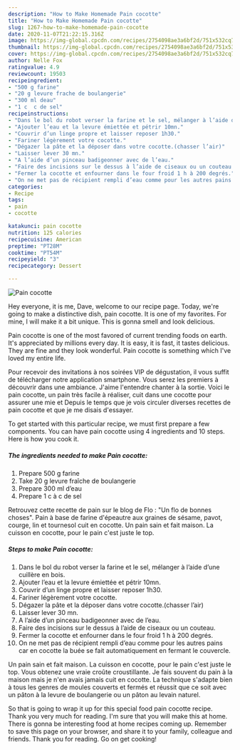```yaml
---
description: "How to Make Homemade Pain cocotte"
title: "How to Make Homemade Pain cocotte"
slug: 1267-how-to-make-homemade-pain-cocotte
date: 2020-11-07T21:22:15.316Z
image: https://img-global.cpcdn.com/recipes/2754098ae3a6bf2d/751x532cq70/pain-cocotte-photo-principale-de-la-recette.jpg
thumbnail: https://img-global.cpcdn.com/recipes/2754098ae3a6bf2d/751x532cq70/pain-cocotte-photo-principale-de-la-recette.jpg
cover: https://img-global.cpcdn.com/recipes/2754098ae3a6bf2d/751x532cq70/pain-cocotte-photo-principale-de-la-recette.jpg
author: Nelle Fox
ratingvalue: 4.9
reviewcount: 19503
recipeingredient:
- "500 g farine"
- "20 g levure frache de boulangerie"
- "300 ml deau"
- "1 c  c de sel"
recipeinstructions:
- "Dans le bol du robot verser la farine et le sel, mélanger à l’aide d’une cuillère en bois."
- "Ajouter l’eau et la levure émiettée et pétrir 10mn."
- "Couvrir d’un linge propre et laisser reposer 1h30."
- "Fariner légèrement votre cocotte."
- "Dégazer la pâte et la déposer dans votre cocotte.(chasser l’air)"
- "Laisser lever 30 mn."
- "A l’aide d’un pinceau badigeonner avec de l’eau."
- "Faire des incisions sur le dessus à l’aide de ciseaux ou un couteau."
- "Fermer la cocotte et enfourner dans le four froid 1 h à 200 degrés."
- "On ne met pas de récipient rempli d’eau comme pour les autres pains car en cocotte la buée se fait automatiquement en fermant le couvercle."
categories:
- Recipe
tags:
- pain
- cocotte

katakunci: pain cocotte 
nutrition: 125 calories
recipecuisine: American
preptime: "PT28M"
cooktime: "PT54M"
recipeyield: "3"
recipecategory: Dessert

---
```



![Pain cocotte](https://img-global.cpcdn.com/recipes/2754098ae3a6bf2d/751x532cq70/pain-cocotte-photo-principale-de-la-recette.jpg)

Hey everyone, it is me, Dave, welcome to our recipe page. Today, we're going to make a distinctive dish, pain cocotte. It is one of my favorites. For mine, I will make it a bit unique. This is gonna smell and look delicious.

Pain cocotte is one of the most favored of current trending foods on earth. It's appreciated by millions every day. It is easy, it is fast, it tastes delicious. They are fine and they look wonderful. Pain cocotte is something which I've loved my entire life.

Pour recevoir des invitations à nos soirées VIP de dégustation, il vous suffit de télécharger notre application smartphone. Vous serez les premiers à découvrir dans une ambiance. J&#39;aime l&#39;entendre chanter à la sortie. Voici le pain cocotte, un pain très facile à réaliser, cuit dans une cocotte pour assurer une mie et Depuis le temps que je vois circuler diverses recettes de pain cocotte et que je me disais d&#39;essayer.


To get started with this particular recipe, we must first prepare a few components. You can have pain cocotte using 4 ingredients and 10 steps. Here is how you cook it.

<!--inarticleads1-->

##### The ingredients needed to make Pain cocotte:

1. Prepare 500 g farine
1. Take 20 g levure fraîche de boulangerie
1. Prepare 300 ml d’eau
1. Prepare 1 c à c de sel


Retrouvez cette recette de pain sur le blog de Flo : &#34;Un flo de bonnes choses&#34;. Pain à base de farine d&#39;épeautre aux graines de sésame, pavot, courge, lin et tournesol cuit en cocotte. Un pain sain et fait maison. La cuisson en cocotte, pour le pain c&#39;est juste le top. 

<!--inarticleads2-->

##### Steps to make Pain cocotte:

1. Dans le bol du robot verser la farine et le sel, mélanger à l’aide d’une cuillère en bois.
1. Ajouter l’eau et la levure émiettée et pétrir 10mn.
1. Couvrir d’un linge propre et laisser reposer 1h30.
1. Fariner légèrement votre cocotte.
1. Dégazer la pâte et la déposer dans votre cocotte.(chasser l’air)
1. Laisser lever 30 mn.
1. A l’aide d’un pinceau badigeonner avec de l’eau.
1. Faire des incisions sur le dessus à l’aide de ciseaux ou un couteau.
1. Fermer la cocotte et enfourner dans le four froid 1 h à 200 degrés.
1. On ne met pas de récipient rempli d’eau comme pour les autres pains car en cocotte la buée se fait automatiquement en fermant le couvercle.


Un pain sain et fait maison. La cuisson en cocotte, pour le pain c&#39;est juste le top. Vous obtenez une vraie croûte croustillante. Je fais souvent du pain à la maison mais je n&#39;en avais jamais cuit en cocotte. La technique s&#39;adapte bien à tous les genres de moules couverts et fermés et réussit que ce soit avec un pâton à la levure de boulangerie ou un pâton au levain naturel. 

So that is going to wrap it up for this special food pain cocotte recipe. Thank you very much for reading. I'm sure that you will make this at home. There is gonna be interesting food at home recipes coming up. Remember to save this page on your browser, and share it to your family, colleague and friends. Thank you for reading. Go on get cooking!
